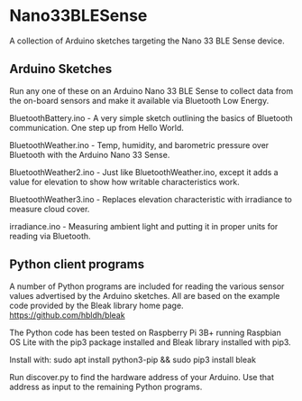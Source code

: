 # Nano33BLESense
A collection of Arduino sketches targeting the Nano 33 BLE Sense device. 

## Arduino Sketches
Run any one of these on an Arduino Nano 33 BLE Sense to collect data from the on-board sensors and make it available via Bluetooth Low Energy.

BluetoothBattery.ino -
A very simple sketch outlining the basics of Bluetooth communication. One step up from Hello World.

BluetoothWeather.ino -
Temp, humidity, and barometric pressure over Bluetooth with the Arduino Nano 33 Sense.

BluetoothWeather2.ino -
Just like BluetoothWeather.ino, except it adds a value for elevation to show how writable characteristics work.

BluetoothWeather3.ino -
Replaces elevation characteristic with irradiance to measure cloud cover.

irradiance.ino -
Measuring ambient light and putting it in proper units for reading via Bluetooth.

## Python client programs
A number of Python programs are included for reading the various sensor values advertised by the Arduino sketches. All are based on the example code provided by the Bleak library home page. https://github.com/hbldh/bleak

The Python code has been tested on Raspberry Pi 3B+ running Raspbian OS Lite with the pip3 package installed and Bleak library installed with pip3.

Install with: sudo apt install python3-pip && sudo pip3 install bleak

Run discover.py to find the hardware address of your Arduino. Use that address as input to the remaining Python programs.
